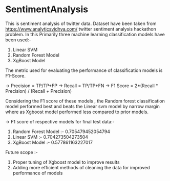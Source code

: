# SentimentAnalysis
This is sentiment analysis of twitter data. Dataset have been taken from https://www.analyticsvidhya.com/ twitter sentiment analysis hackathon problem.
In this Primarily three machine learning classification models have been used:-
1) Linear SVM
2) Random Forest Model
3) XgBoost Model

The metric used for evaluating the performance of classification models is F1-Score.

-> Precision = TP/TP+FP
-> Recall = TP/TP+FN
-> F1 Score = 2*(Recall * Precision) / (Recall + Precision)

Considering the F1 score of these models , the Random forest classification model performed best and beats the Linear svm model by narrow margin where as Xgboost model performed less compared to prior models.


 -> F1 score of respective models for final test data:-
1) Random Forest Model :- 0.705479452054794
2) Linear SVM :- 0.704273504273504
3) XgBoost Model :- 0.577861163227017

Future scope :-
1) Proper tuning of Xgboost model to improve results
2) Adding more efficient methods of cleaning the data for improved performance of models



